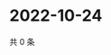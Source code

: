 # 2022-10-24

共 0 条

<!-- BEGIN WEIBO -->
<!-- 最后更新时间 Mon Oct 24 2022 23:25:09 GMT+0800 (China Standard Time) -->

<!-- END WEIBO -->
